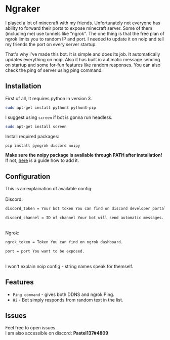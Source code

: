 # Ngraker
I played a lot of minecraft with my friends. Unfortunately not everyone has ability to forward their ports to expose minecraft server. Some of them (including me) use tunnels like "ngrok". The one thing is that the free plan of ngrok limits you to random IP and port. I needed to update it on noip and tell my friends the port on every server startup. 

That's why I've made this bot. It is simple and does its job. It automatically updates everything on noip. Also it has built in autimatic message sending on startup and some for-fun features like random responses. You can also check the ping of server using ping command. 




## Installation

First of all, It requires python in version 3.

```bash
sudo apt-get install python3 python3-pip
```

I suggest using `screen` if bot is gonna run headless.

```bash
sudo apt-get install screen
```

Install required packages:

```bash
pip install pyngrok discord noipy
```
**Make sure the noipy package is available through PATH after installation!**\
If not, [here](https://linuxize.com/post/how-to-add-directory-to-path-in-linux/) is a guide how to add it.



## Configuration

This is an explaination of available config:\
\
Discord:

```bash
discord_token = Your bot token You can find on discord developer portal.
```
```bash
discord_channel = ID of channel Your bot will send automatic messages. 
```
\
Ngrok:
```bash
ngrok_token = Token You can find on ngrok dashboard.
```
```bash
port = port You want to be exposed.
```
\
I won't explain noip config - string names speak for themself.

## Features

- `Ping command` - gives both DDNS and ngrok Ping.
- `Hi` - Bot simply responds from random text in the list.


## Issues

Feel free to open issues.\
I am also accessible on discord: **Pastel137#4809**


